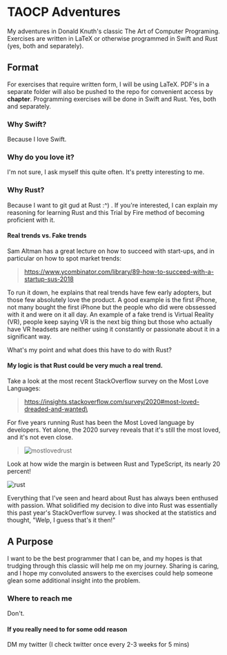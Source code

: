 # TAOCP Adventures
My adventures in Donald Knuth's classic The Art of Computer Programing. Exercises are written in LaTeX or otherwise programmed in Swift and Rust (yes, both and separately). 


## Format
For exercises that require written form, I will be using LaTeX. PDF's in a separate folder will also be pushed to the repo for convenient access by **chapter**. 
Programming exercises will be done in Swift and Rust. Yes, both and separately. 

### Why Swift?
Because I love Swift. 

### Why do you love it? 
I'm not sure, I ask myself this quite often. It's pretty interesting to me. 


### Why Rust?
Because I want to git gud at Rust :^) . If you're interested, I can explain my reasoning for learning Rust and this Trial by Fire method of becoming proficient with it. 

#### Real trends vs. Fake trends
Sam Altman has a great lecture on how to succeed with start-ups, and in particular on how to spot market trends: 
>https://www.ycombinator.com/library/89-how-to-succeed-with-a-startup-sus-2018

To run it down, he explains that real trends have few early adopters, but those few absolutely love the product. A good example is the first iPhone, not many bought the first iPhone but the people who did were obssessed with it and were on it all day. An example of a fake trend is Virtual Reality (VR), people keep saying VR is the next big thing but those who actually have VR headsets are neither using it constantly or passionate about it in a significant way. 

What's my point and what does this have to do with Rust? 

#### My logic is that Rust could be very much a real trend. 
Take a look at the most recent StackOverflow survey on the Most Love Languages:
>https://insights.stackoverflow.com/survey/2020#most-loved-dreaded-and-wanted\

For five years running Rust has been the Most Loved language by developers. Yet alone, the 2020 survey reveals that it's still the most loved, and it's not even close. 

>![mostlovedrust](https://user-images.githubusercontent.com/22156421/123712119-49ecf900-d837-11eb-827f-33ea02d71770.PNG)

Look at how wide the margin is between Rust and TypeScript, its nearly 20 percent! 

![rust](https://user-images.githubusercontent.com/22156421/123712260-96d0cf80-d837-11eb-8549-f0edba9bfbe7.PNG)

Everything that I've seen and heard about Rust has always been enthused with passion. 
What solidified my decision to dive into Rust was essentially this past year's StackOverflow survey. I was shocked at the statistics and thought, "Welp, I guess that's it then!"

## A Purpose
I want to be the best programmer that I can be, and my hopes is that trudging through this classic will help me on my journey. Sharing is caring, and I hope my convoluted answers to the exercises could help someone glean some additional insight into the problem. 

### Where to reach me
Don't. 

#### If you really need to for some odd reason
DM my twitter (I check twitter once every 2-3 weeks for 5 mins) 
